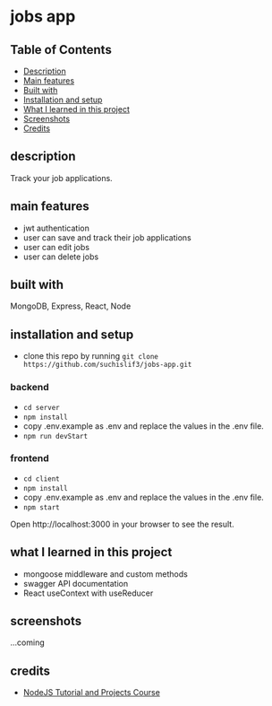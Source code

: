 # jobs app

## Table of Contents

- [Description](#description)
- [Main features](#main-features)
- [Built with](#built-with)
- [Installation and setup](#installation-and-setup)
- [What I learned in this project](#what-i-learned-in-this-project)
- [Screenshots](#screenshots)
- [Credits](#credits)

## description

Track your job applications.

## main features

- jwt authentication
- user can save and track their job applications
- user can edit jobs
- user can delete jobs

## built with

MongoDB, Express, React, Node

## installation and setup

- clone this repo by running `git clone https://github.com/suchislif3/jobs-app.git`

### backend

- `cd server`
- `npm install`
- copy .env.example as .env and replace the values in the .env file.
- `npm run devStart`

### frontend

- `cd client`
- `npm install`
- copy .env.example as .env and replace the values in the .env file.
- `npm start`

Open http://localhost:3000 in your browser to see the result.

## what I learned in this project

- mongoose middleware and custom methods
- swagger API documentation
- React useContext with useReducer

## screenshots

...coming

## credits

- [NodeJS Tutorial and Projects Course](https://www.udemy.com/course/nodejs-tutorial-and-projects-course/)
